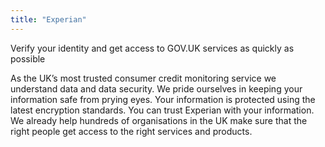 ```yaml
---
title: "Experian"
---
```


Verify your identity and get access to GOV.UK services as quickly as possible

As the UK’s most trusted consumer credit monitoring service we understand data and data security. We pride ourselves in keeping your information safe from prying eyes. Your information is protected using the latest encryption standards. You can trust Experian with your information. We already help hundreds of organisations in the UK make sure that the right people get access to the right services and products.

